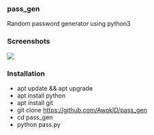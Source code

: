 ### pass_gen

Random password generator using python3

### Screenshots
<img src="https://j.top4top.io/p_18433s6zi0.png">

### Installation

- apt update && apt upgrade
- apt install python
- apt install git
- git clone https://github.com/AwokID/pass_gen
- cd pass_gen
- python pass.py
